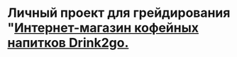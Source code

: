 # Личный проект для грейдирования "[Интернет-магазин кофейных напитков Drink2go.](https://rutia08.github.io/1959291-drink2go/)
